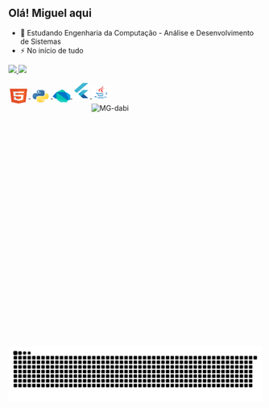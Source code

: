 ## Olá! Miguel aqui


- 🌱 Estudando Engenharia da Computação - Análise e Desenvolvimento de Sistemas
- ⚡ No início de tudo

 <div>
  <a href="https://github.com/mbdxd">
  <img height="150em" src="https://github-readme-stats.vercel.app/api?username=mbdxd&show_icons=true&theme=dark&include_all_commits=true&count_private=true"/>
  <img height="140em" src="https://github-readme-stats.vercel.app/api/top-langs/?username=mbdxd&layout=compact&langs_count=7&theme=dark"/>
</div>
<div style="display: inline_block"><br>
  <img align="center" alt="MG-HTML" height="30" width="40" src="https://raw.githubusercontent.com/devicons/devicon/master/icons/html5/html5-original.svg">
  <img align="center" alt="MG-Python" height="30" width="40" src="https://raw.githubusercontent.com/devicons/devicon/master/icons/python/python-original.svg">
  <img align="center" alt="dart" height="25" width="35" src="https://raw.githubusercontent.com/devicons/devicon/master/icons/dart/dart-original.svg">
  <img aling="center" alt="flutter" height="30" width ="35"  src="https://raw.githubusercontent.com/devicons/devicon/master/icons/flutter/flutter-original.svg">
  <img aling="center" alt="java" height="25" width ="35" src="https://raw.githubusercontent.com/devicons/devicon/master/icons/java/java-original.svg">
  <img width="339" height="480"  <img align="right" alt="MG-dabi" src="https://media4.giphy.com/media/l0MYR2lI7zFGGffl6/giphy.gif?cid=ecf05e47d3iwmgkrtvyg1zbnqpm2xzhzzogn1fkyc1cg4ssx&ep=v1_gifs_search&rid=giphy.gif&ct=g">
</div>


  ##
  
<div> 
 
  ![Snake animation](https://github.com/mbdxd/mbdxd/blob/output/github-contribution-grid-snake.svg)
 
</div>
